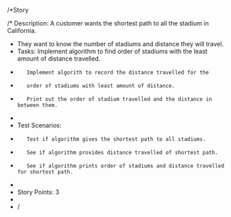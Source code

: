 
/*Story 

/* Description: A customer wants the shortest path to all the stadium in California.
 * They want to know the number of stadiums and distance they will travel.
 * Tasks: Implement algorithm to find order of stadiums with the least amount of distance travelled.
 *        Implement algorith to record the distance travelled for the
 *        order of stadiums with least amount of distance.
 *        Print out the order of stadium travelled and the distance in between them.
 * 
 * Test Scenarios: 
 *        Test if algorithm gives the shortest path to all stadiums.
 *        See if algorithm provides distance travelled of shortest path.
 *        See if algorithm prints order of stadiums and distance travelled for shortest path.
 * 
 * Story Points: 3
 * 
 * / 
